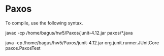 # Paxos

To compile, use the following syntax.

javac -cp /home/bagus/hw5/Paxos/junit-4.12.jar paxos/*.java

java -cp /home/bagus/hw5/Paxos/junit-4.12.jar org.junit.runner.JUnitCore paxos.PaxosTest
